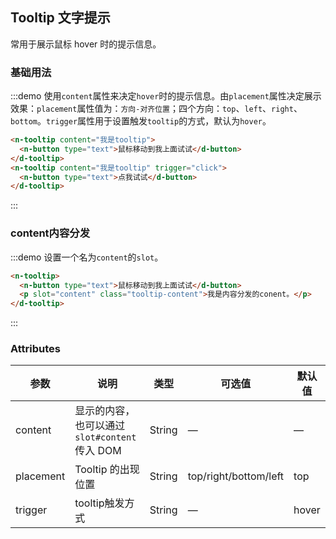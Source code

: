 <style>
.tooltip-content {
  color: #fff !important;
}
</style>

## Tooltip 文字提示

常用于展示鼠标 hover 时的提示信息。

### 基础用法

:::demo 使用`content`属性来决定`hover`时的提示信息。由`placement`属性决定展示效果：`placement`属性值为：`方向-对齐位置`；四个方向：`top`、`left`、`right`、`bottom`。`trigger`属性用于设置触发`tooltip`的方式，默认为`hover`。
```html
<n-tooltip content="我是tooltip">
  <n-button type="text">鼠标移动到我上面试试</d-button>
</d-tooltip>
<n-tooltip content="我是tooltip" trigger="click">
  <n-button type="text">点我试试</d-button>
</d-tooltip>
```
:::

### content内容分发

:::demo 设置一个名为`content`的`slot`。
```html
<n-tooltip>
  <n-button type="text">鼠标移动到我上面试试</d-button>
  <p slot="content" class="tooltip-content">我是内容分发的conent。</p>
</d-tooltip>
```
:::

### Attributes
| 参数               | 说明                                                     | 类型              | 可选值      | 默认值 |
|--------------------|----------------------------------------------------------|-------------------|-------------|--------|
|  content        |  显示的内容，也可以通过 `slot#content` 传入 DOM  | String            | — | — |
|  placement        |  Tooltip 的出现位置  | String           |  top/right/bottom/left |  top |
| trigger | tooltip触发方式 | String | — | hover |
